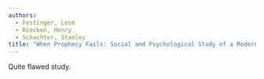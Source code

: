 ```yaml
---
authors:
  - Festinger, Leon
  - Riecken, Henry
  - Schachter, Stanley
title: "When Prophecy Fails: Social and Psychological Study of a Modern Group That Predicted the Destruction of the World"
---
```


Quite flawed study.
